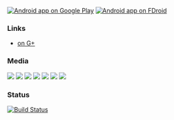 [![Android app on Google Play](http://ligi.de/img/play_badge.png)](https://play.google.com/store/apps/details?id=org.ligi.gobandroid_hd)
[![Android app on FDroid](http://ligi.de/img/fdroid_badge.png)](https://f-droid.org/repository/browse/?fdid=org.ligi.gobandroid_hd)

### Links
 - [on G+](https://plus.google.com/106767057593220295403/)

### Media
<img src="https://lh3.ggpht.com/d12ccqfbFUYgO94GO0ZrvfVTU8tFnO5KSjMiKegWTUJlvkeirSKz09wfQ4NSG-gNtg"/>
<img src="https://lh4.ggpht.com/mMadtJ_m1n-aKW7n59ahLtYh2jEgCNHSGLY3CFhrNNau2LSP0-E7FuTyIdWvTeYERQ"/>
<img src="https://lh5.ggpht.com/vOl1YyDoO8uTX5xvGOQkJZqE9qPPLNNUZXOWU19UytV_631CuRdhaHz0Uibo5esW3wo"/>
<img src="https://lh5.ggpht.com/kNUn3BAQ8xmbHhcc5hgDtyzzDztBFg9GFuNIMsSRAx14tmtAjU76MP7hJr-LlAeyoZo"/>
<img src="https://lh6.ggpht.com/5_8xL8Lb-2fwwv67mWIF6IoMi8GdWrBSThmPwt_VGk3Vz_q-9mIRb8C5wse1b9kAB9wN"/>
<img src="https://lh4.ggpht.com/e-xOTgP_HR6kSEdA9DTLiDPB5ihg46NRom6OhXyTdhVpmWfcM300XU5020Hl_SYgww4"/>
<img src="https://lh3.ggpht.com/GC4MGa1Si_f32EydD5AEkzEUAF-stbOHpaAKfDojNGhteSW-zAUKSOj620F8g4Tai9QK"/>

### Status

[![Build Status](https://snap-ci.com/ligi/gobandroid/branch/master/build_image)](https://snap-ci.com/ligi/gobandroid/branch/master)


